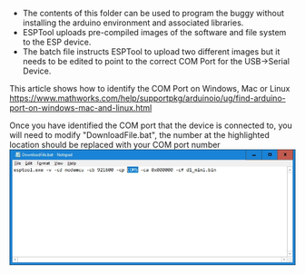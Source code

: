- The contents of this folder can be used to program the buggy without installing the arduino environment and associated libraries.
- ESPTool uploads pre-compiled images of the software and file system to the ESP device.
- The batch file instructs ESPTool to upload two different images but it needs to be edited to point to the correct COM Port for the USB->Serial Device.

This article shows how to identify the COM Port on Windows, Mac or Linux
https://www.mathworks.com/help/supportpkg/arduinoio/ug/find-arduino-port-on-windows-mac-and-linux.html

Once you have identified the COM port that the device is connected to, you will need to modify "DownloadFile.bat", the number at the highlighted location should be replaced with your COM port number
![alt text](https://github.com/msraynsford/StrangerThings/blob/master/Upload%20Tool/EditBatFile.jpg "Edit Bat File")